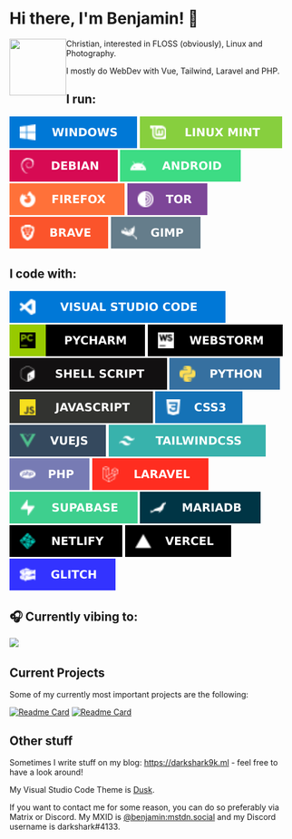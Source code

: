 # Hi there, I'm Benjamin! 👋

<img align="left" width="100" height="100" src="https://images.weserv.nl/?url=https://avatars.githubusercontent.com/u/42138517&h=500&w=500&fit=cover&mask=circle&maxage=7d">
Christian, interested in FLOSS (obviously), Linux and Photography. 

I mostly do WebDev with Vue, Tailwind, Laravel and PHP.

## I run:
![Windows](img/windows.svg) ![Linux Mint](img/mint.svg) ![Debian](img/debian.svg) ![Android](img/android.svg) ![Firefox](img/firefox.svg) ![Tor Browser](img/tor.svg) ![Brave](img/brave.svg) ![Gimp](img/gimp.svg)

## I code with:

![Visual Studio Code](img/vscode.svg) ![Pycharm](img/pycharm.svg) ![Webstorm](img/webstorm.svg) ![Shell Script](img/shell.svg) ![Python](img/python.svg) ![JavaScript](img/js.svg) ![CSS3](img/CSS3.svg) ![Vue.js](img/VUEJS.svg) ![TailwindCSS](img/TAILWINDCSS.svg) ![PHP](img/PHP.svg) ![Laravel](img/LARAVEL.svg) ![Supabase](img/supabase.svg) ![MariaDB](img/mariadb.svg) ![Netlify](img/netlify.svg) ![Vercel](img/vercel.svg) ![Glitch](img/glitch.svg)

## 🎧 Currently vibing to:

![](https://spotify-readme-ten-rose.vercel.app/api?theme=dark)

## Current Projects
Some of my currently most important projects are the following:

[![Readme Card](https://gh-readme-stats-xi.vercel.app/api/pin/?username=awesomeBible&repo=my.awesomeBible&show_icons=true&theme=tokyonight)](https://codeberg.org/awesomeBible/my.awesomeBible) [![Readme Card](https://gh-readme-stats-xi.vercel.app/api/pin/?username=benjaminwolkchen&repo=Losungen&show_icons=true&theme=tokyonight)](https://codeberg.org/benjaminwolkchen/Losungen)

## Other stuff

Sometimes I write stuff on my blog: https://darkshark9k.ml - feel free to have a look around!

My Visual Studio Code Theme is [Dusk](https://vscodethemes.com/e/pilleye.dusk-theme/dusk?language=javascript).

If you want to contact me for some reason, you can do so preferably via Matrix or Discord.
My MXID is [@benjamin:mstdn.social](https://matrix.to/#/@benjamin:mstdn.social) and my Discord username is darkshark#4133.
